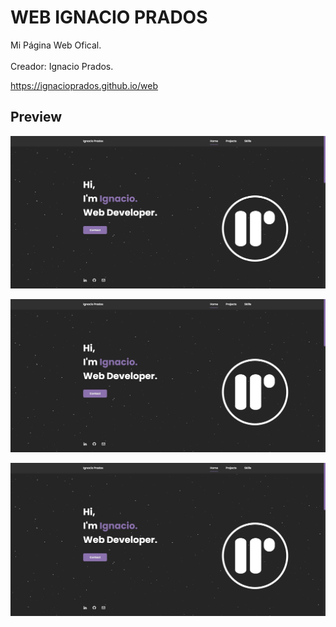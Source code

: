#  WEB IGNACIO PRADOS
 Mi Página Web Ofical.
<br><br>
 Creador: Ignacio Prados.

https://ignacioprados.github.io/web

## Preview

![banner](https://raw.githubusercontent.com/IgnacioPrados/web/gh-pages/assets/img/preview.JPG)

![banner](https://raw.githubusercontent.com/IgnacioPrados/web/gh-pages/assets/img/preview.JPG)

![banner](https://raw.githubusercontent.com/IgnacioPrados/web/gh-pages/assets/img/preview.JPG)
